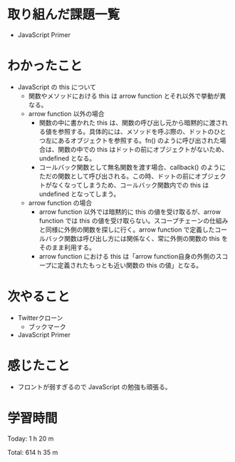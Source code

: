 # 取り組んだ課題一覧
- JavaScript Primer

# わかったこと
- JavaScript の this について
  - 関数やメソッドにおける this は arrow function とそれ以外で挙動が異なる。
  - arrow function 以外の場合
    - 関数の中に書かれた this は、関数の呼び出し元から暗黙的に渡される値を参照する。具体的には、メソッドを呼ぶ際の、ドットのひとつ左にあるオブジェクトを参照する。fn() のように呼び出された場合は、関数の中での this はドットの前にオブジェクトがないため、undefined となる。
    - コールバック関数として無名関数を渡す場合、callback() のようにただの関数として呼び出される。この時、ドットの前にオブジェクトがなくなってしまうため、コールバック関数内での this は undefined となってしまう。
  - arrow function の場合
    - arrow function 以外では暗黙的に this の値を受け取るが、arrow function では this の値を受け取らない。スコープチェーンの仕組みと同様に外側の関数を探しに行く。arrow function で定義したコールバック関数は呼び出し方には関係なく、常に外側の関数の this をそのまま利用する。
    - arrow function における this は「arrow function自身の外側のスコープに定義されたもっとも近い関数の this の値」となる。

# 次やること
- Twitterクローン
  - ブックマーク
- JavaScript Primer

# 感じたこと
- フロントが弱すぎるので JavaScript の勉強も頑張る。

# 学習時間
Today: 1 h 20 m

Total: 614 h 35 m
